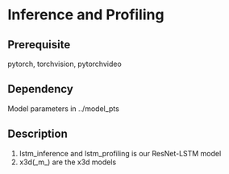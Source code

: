 # Inference and Profiling

## Prerequisite

pytorch, torchvision, pytorchvideo

## Dependency

Model parameters in ../model_pts

## Description

1. lstm_inference and lstm_profiling is our ResNet-LSTM model
2. x3d(\_m_) are the x3d models
   
